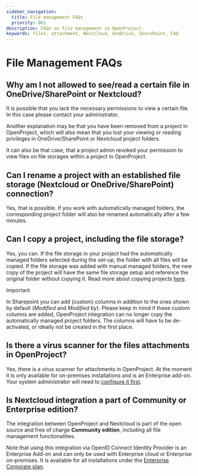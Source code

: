 ```yaml
---
sidebar_navigation:
  title: File management FAQs
  priority: 001
description: FAQs on file management in OpenProject.
keywords: files, attachment, Nextcloud, OneDrive, SharePoint, FAQ
---
```


# File Management FAQs

## Why am I not allowed to see/read a certain file in OneDrive/SharePoint or Nextcloud?

It is possible that you lack the necessary permissions to view a certain file. In this case please contact your administrator.

Another explanation may be that you have been removed from a project in OpenProject, which will also mean that you lost your viewing or reading privileges in OneDrive/SharePoint or Nextcloud project folders.

It can also be that case, that a project admin revoked your permission to view files on file storages within a project in OpenProject.

## Can I rename a project with an established file storage (Nextcloud or OneDrive/SharePoint) connection?

Yes, that is possible. If you work with automatically managed folders, the corresponding project folder will also be renamed automatically after a few minutes.

## Can I copy a project, including the file storage?

Yes, you can. If the file storage in your project had the automatically managed folders selected during the set-up, the folder with all files will be copied. If the file storage was added with manual managed folders, the new copy of the project will have the same file storage setup and reference the original folder without copying it. Read more about copying projects [here](../../projects/#copy-a-project).

> [!IMPORTANT]
> In Sharepoint you can add (custom) columns in addition to the ones shown by default (*Modified* and *Modified by*). Please keep in mind if these custom columns are added, OpenProject integration can no longer copy the automatically managed project folders. The columns will have to be de-activated, or ideally not be created in the first place.


## Is there a virus scanner for the files attachments in OpenProject?

Yes, there is a virus scanner for attachments in OpenProject. At the moment it is only available for on-premises installations and is an Enterprise add-on. Your system administrator will need to [configure it first](../../../system-admin-guide/files/attachments/virus-scanning/).

## Is Nextcloud integration a part of Community or Enterprise edition?

The integration between OpenProject and Nextcloud is part of the open source and free of charge **Community edition**, including all file management functionalities. 

Note that using this integration via OpenID Connect Identity Provider is an Enterprise Add-on and can only be used with Enterprise cloud or Enterprise on-premises. It is available for all installations under the [Enterprise Corporate plan](https://www.openproject.org/pricing/). 